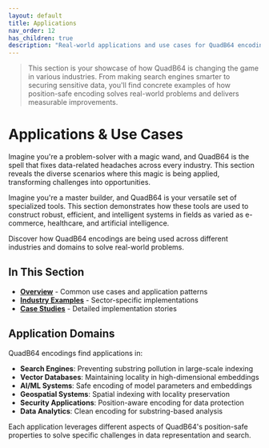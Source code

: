 ```yaml
---
layout: default
title: Applications
nav_order: 12
has_children: true
description: "Real-world applications and use cases for QuadB64 encodings across different industries and domains."
---
```


> This section is your showcase of how QuadB64 is changing the game in various industries. From making search engines smarter to securing sensitive data, you'll find concrete examples of how position-safe encoding solves real-world problems and delivers measurable improvements.

# Applications & Use Cases

Imagine you're a problem-solver with a magic wand, and QuadB64 is the spell that fixes data-related headaches across every industry. This section reveals the diverse scenarios where this magic is being applied, transforming challenges into opportunities.

Imagine you're a master builder, and QuadB64 is your versatile set of specialized tools. This section demonstrates how these tools are used to construct robust, efficient, and intelligent systems in fields as varied as e-commerce, healthcare, and artificial intelligence.

Discover how QuadB64 encodings are being used across different industries and domains to solve real-world problems.

## In This Section

- **[Overview](overview/)** - Common use cases and application patterns
- **[Industry Examples](industries/)** - Sector-specific implementations
- **[Case Studies](case-studies/)** - Detailed implementation stories

## Application Domains

QuadB64 encodings find applications in:

- **Search Engines**: Preventing substring pollution in large-scale indexing
- **Vector Databases**: Maintaining locality in high-dimensional embeddings
- **AI/ML Systems**: Safe encoding of model parameters and embeddings
- **Geospatial Systems**: Spatial indexing with locality preservation
- **Security Applications**: Position-aware encoding for data protection
- **Data Analytics**: Clean encoding for substring-based analysis

Each application leverages different aspects of QuadB64's position-safe properties to solve specific challenges in data representation and search.